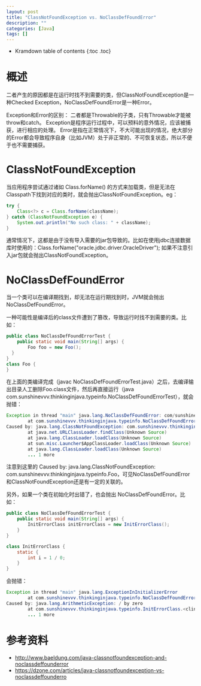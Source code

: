 ```yaml
---
layout: post
title: "ClassNotFoundException vs. NoClassDefFoundError"
description: ""
categories: [Java]
tags: []
---
```


* Kramdown table of contents
{:toc .toc}

# 概述
二者产生的原因都是在运行时找不到需要的类，但ClassNotFoundException是一种Checked Exception，NoClassDefFoundError是一种Error。

Exception和Error的区别：
二者都是Throwable的子类，只有Throwable才能被throw和catch。
Exception是程序运行过程中，可以预料的意外情况，应该被捕获，进行相应的处理。
Error是指在正常情况下，不大可能出现的情况，绝大部分的Error都会导致程序自身（比如JVM）处于非正常的、不可恢复状态，所以不便于也不需要捕获。

# ClassNotFoundException
当应用程序尝试通过诸如 Class.forName() 的方式来加载类，但是无法在Classpath下找到对应的类时，就会抛出ClassNotFoundException。eg：

```java
try {
    Class<?> c = Class.forName(className);
} catch (ClassNotFoundException e) {
    System.out.println("No such class: " + className);
}
```

通常情况下，这都是由于没有导入需要的jar包导致的。比如在使用jdbc连接数据库时使用的：Class.forName("oracle.jdbc.driver.OracleDriver");  如果不注意引入jar包就会抛出ClassNotFoundException。

# NoClassDefFoundError
当一个类可以在编译期找到，却无法在运行期找到时，JVM就会抛出NoClassDefFoundError。

一种可能性是编译后的class文件遭到了篡改，导致运行时找不到需要的类。比如：

```java
public class NoClassDefFoundErrorTest {
    public static void main(String[] args) {
        Foo foo = new Foo();
  }
}
class Foo {
}
```

在上面的类编译完成（javac NoClassDefFoundErrorTest.java）之后，去编译输出目录人工删除Foo.class文件，然后再直接运行（java com.sunshinevvv.thinkinginjava.typeinfo.NoClassDefFoundErrorTest），就会抛错：

```java
Exception in thread "main" java.lang.NoClassDefFoundError: com/sunshinevvv/thinkinginjava/typeinfo/Foo
        at com.sunshinevvv.thinkinginjava.typeinfo.NoClassDefFoundErrorTest.main(NoClassDefFoundErrorTest.java:6)
Caused by: java.lang.ClassNotFoundException: com.sunshinevvv.thinkinginjava.typeinfo.Foo
        at java.net.URLClassLoader.findClass(Unknown Source)
        at java.lang.ClassLoader.loadClass(Unknown Source)
        at sun.misc.Launcher$AppClassLoader.loadClass(Unknown Source)
        at java.lang.ClassLoader.loadClass(Unknown Source)
        ... 1 more
```

注意到这里的 Caused by: java.lang.ClassNotFoundException: com.sunshinevvv.thinkinginjava.typeinfo.Foo，可见NoClassDefFoundError和ClassNotFoundException还是有一定的关联的。

另外，如果一个类在初始化时出错了，也会抛出 NoClassDefFoundError。比如：

```java
public class NoClassDefFoundErrorTest {
    public static void main(String[] args) {
        InitErrorClass initErrorClass = new InitErrorClass();
    }
}

class InitErrorClass {
    static {
        int i = 1 / 0;
    }
}
```

会抛错：
```java
Exception in thread "main" java.lang.ExceptionInInitializerError
        at com.sunshinevvv.thinkinginjava.typeinfo.NoClassDefFoundErrorTest.main(NoClassDefFoundErrorTest.java:9)
Caused by: java.lang.ArithmeticException: / by zero
        at com.sunshinevvv.thinkinginjava.typeinfo.InitErrorClass.<clinit>(NoClassDefFoundErrorTest.java:15)
        ... 1 more
```



# 参考资料
* http://www.baeldung.com/java-classnotfoundexception-and-noclassdeffounderror 
* https://dzone.com/articles/java-classnotfoundexception-vs-noclassdeffounderro

